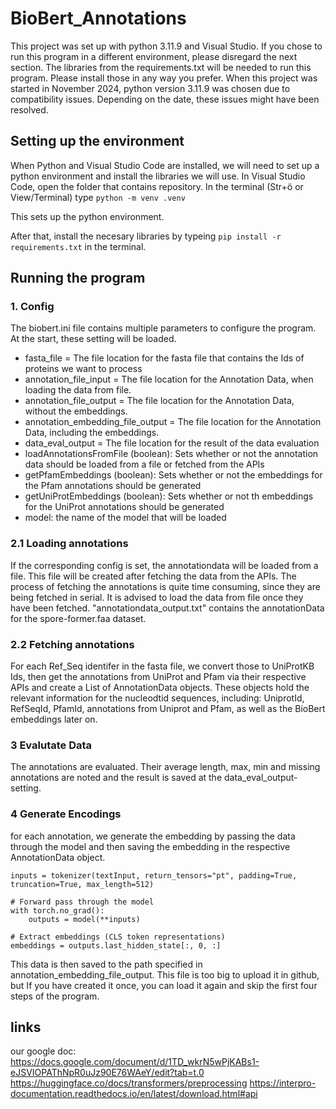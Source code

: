 # BioBert_Annotations

This project was set up with python 3.11.9 and Visual Studio. If you chose to run this program in a different environment, please disregard the next section. The libraries from the requirements.txt will be needed to run this program. Please install those in any way you prefer.
When this project was started in November 2024, python version 3.11.9 was chosen due to compatibility issues. Depending on the date, these issues might have been resolved.

## Setting up the environment
When Python and Visual Studio Code are installed, we will need to set up a python environment and install the libraries we will use.
In Visual Studio Code, open the folder that contains repository.
In the terminal (Str+ö or View/Terminal) type ``` python -m venv .venv ```

This sets up the python environment.

After that, install the necesary libraries by typeing ``` pip install -r requirements.txt ``` in the terminal.

## Running the program

### 1. Config
The biobert.ini file contains multiple parameters to configure the program. At the start, these setting will be loaded.

- fasta_file =  The file location for the fasta file that contains the Ids of proteins we want to process
- annotation_file_input =  The file location for the Annotation Data, when loading the data from file.
- annotation_file_output =  The file location for the Annotation Data, without the embeddings.
- annotation_embedding_file_output = The file location for the Annotation Data, including the embeddings.
- data_eval_output = The file location for the result of the data evaluation
- loadAnnotationsFromFile (boolean): Sets whether or not the annotation data should be loaded from a file or fetched from the APIs 
- getPfamEmbeddings (boolean): Sets whether or not the embeddings for the Pfam annotations should be generated
- getUniProtEmbeddings (boolean): Sets whether or not th embeddings for the UniProt annotations should be generated
- model: the name of the model that will be loaded

### 2.1 Loading annotations
If the corresponding config is set, the annotationdata will be loaded from a file. This file will be created after fetching the data from the APIs. The process of fetching the annotations is quite time consuming, since they are being fetched in serial. It is advised to load the data from file once they have been fetched. "annotationdata_output.txt" contains the annotationData for the spore-former.faa dataset.

### 2.2 Fetching annotations
For each Ref_Seq identifer in the fasta file, we convert those to UniProtKB Ids, then get the annotations from UniProt and Pfam via their respective APIs and create a List of AnnotationData objects. These objects hold the relevant information for the nucleodtid sequences, including: UniprotId, RefSeqId, PfamId, annotations from Uniprot and Pfam, as well as the BioBert embeddings later on.

### 3 Evalutate Data

The annotations are evaluated. Their average length, max, min and missing annotations are noted and the result is saved at the data_eval_output-setting. 

### 4 Generate Encodings

for each annotation, we generate the embedding by passing the data through the model and then saving the embedding in the respective AnnotationData object.
```
inputs = tokenizer(textInput, return_tensors="pt", padding=True, truncation=True, max_length=512)

# Forward pass through the model
with torch.no_grad():
    outputs = model(**inputs)

# Extract embeddings (CLS token representations)
embeddings = outputs.last_hidden_state[:, 0, :]
```
This data is then saved to the path specified in annotation_embedding_file_output. This file is too big to upload it in github, but If you have created it once, you can load it again and skip the first four steps of the program.


## links
our google doc: https://docs.google.com/document/d/1TD_wkrN5wPjKABs1-eJSVIOPAThNpR0uJz90E76WAeY/edit?tab=t.0
https://huggingface.co/docs/transformers/preprocessing
https://interpro-documentation.readthedocs.io/en/latest/download.html#api

